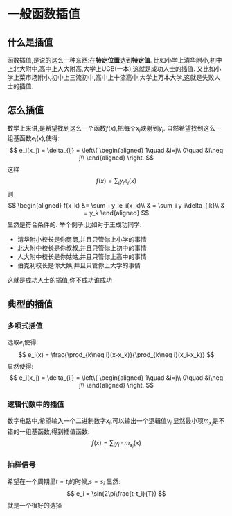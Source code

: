 # 一般函数插值
## 什么是插值
函数插值,是说的这么一种东西:在**特定位置**达到**特定值**.
比如小学上清华附小,初中上北大附中,高中上人大附高,大学上UCB(一本),这就是成功人士的插值.
又比如小学上菜市场附小,初中上三流初中,高中上十流高中,大学上万本大学,这就是失败人士的插值.
## 怎么插值
数学上来讲,是希望找到这么一个函数$f(x)$,把每个$x_i$映射到$y_i$.
自然希望找到这么一组基函数$e_i(x)$,使得:
$$
e_i(x_j) = \delta_{ij} = 
\left\{
    \begin{aligned}
        1\quad &i=j\\
        0\quad &i\neq j\\
    \end{aligned}
\right.
$$
这样
$$
f(x) = \sum_i y_ie_i(x)
$$
则
$$
\begin{aligned}
    f(x_k) &= \sum_i y_ie_i(x_k)\\
    & = \sum_i y_i\delta_{ik}\\
    & = y_k
\end{aligned}
$$
显然是符合条件的.
举个例子,比如对于王成功同学:
- 清华附小校长是你舅舅,并且只管你上小学的事情
- 北大附中校长是你叔叔,并且只管你上初中的事情
- 人大附中校长是你姑姑,并且只管你上高中的事情
- 伯克利校长是你大姨,并且只管你上大学的事情

这就是成功人士的插值,你不成功谁成功

## 典型的插值
### 多项式插值
选取$e_i$使得:
$$
e_i(x) = \frac{\prod_{k\neq i}(x-x_k)}{\prod_{k\neq i}(x_i-x_k)}
$$
显然使得:
$$
e_i(x_j) = \delta_{ij} = 
\left\{
    \begin{aligned}
        1\quad &i=j\\
        0\quad &i\neq j\\
    \end{aligned}
\right.
$$
### 逻辑代数中的插值
数字电路中,希望输入一个二进制数字$x_i$,可以输出一个逻辑值$y_i$
显然最小项$m_{x_i}$是不错的一组基函数,得到插值函数:
$$
f(x) = \sum_i y_i\cdot m_{x_i}(x)
$$
### 抽样信号
希望在一个周期里$t = t_i$的时候,$s = s_i$
显然:
$$
e_i = \sin(2\pi\frac{t-t_i}{T})
$$
就是一个很好的选择